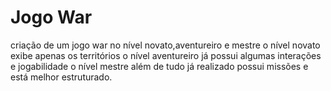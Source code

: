 # Jogo War
criação de um jogo war no nível novato,aventureiro e mestre 
o nível novato exibe apenas os territórios
o nível aventureiro já possui algumas interações e jogabilidade
o nível mestre além de tudo já realizado possui missões e está melhor estruturado.
